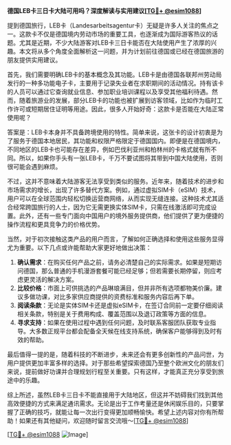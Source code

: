 **德国LEB卡三日卡大陆可用吗？深度解读与实用建议[[TG💪+ @esim1088](https://t.me/s/esim1088)]**

提到德国旅行，LEB卡（Landesarbeitsagentur卡）无疑是许多人关注的焦点之一。这款卡不仅是德国境内劳动市场的重要工具，也逐渐成为国际游客热议的话题。尤其是近期，不少大陆游客对LEB卡三日卡能否在大陆使用产生了浓厚的兴趣。本文将从多个角度全面解析这一问题，并为计划前往德国或已经在德国旅游的朋友提供实用建议。

首先，我们需要明确LEB卡的基本概念及其功能。LEB卡是由德国各联邦州劳动局发行的一种多功能电子卡，主要用于记录失业者在求职期间的活动情况。持有该卡的人员可以通过它查询就业信息、参加职业培训课程以及享受其他福利待遇。然而，随着旅游业的发展，部分LEB卡的功能也被扩展到访客领域，比如作为临时工作许可或短期居住证明等用途。因此，很多人开始好奇：这款卡是否能在大陆正常使用呢？

答案是：LEB卡本身并不具备跨境使用的特性。简单来说，这张卡的设计初衷是为了服务于德国本地居民，其功能和权限严格限定于德国国内。即便是在德国境内，不同地区的LEB卡也可能存在差异，例如巴伐利亚州和柏林州的卡格式就有所不同。所以，如果你手头有一张LEB卡，千万不要试图将其带到中国大陆使用，否则很可能会遇到麻烦。

不过，这并不意味着大陆游客无法享受到类似的服务。近年来，随着技术的进步和市场需求的增长，出现了许多替代方案。例如，通过虚拟SIM卡（eSIM）技术，用户可以在全球范围内轻松切换运营商网络，从而实现无缝连接。这种技术尤其适合经常跨国旅行的人士，因为它无需更换实体SIM卡，只需在线激活即可完成设置。此外，还有一些专门面向中国用户的境外服务提供商，他们提供了更为便捷的操作流程和更具竞争力的价格优势。

当然，对于初次接触这类产品的用户而言，了解如何正确选择和使用这些服务显得尤为重要。以下几点或许能帮助大家更好地做出决策：

1. **确认需求**：在购买任何产品之前，请务必清楚自己的实际需求。如果是短期访问德国，那么普通的手机漫游套餐可能已经足够；但若需要长期停留，则应考虑更灵活的解决方案。
2. **比较价格**：市面上可供挑选的产品琳琅满目，但并非所有选项都物美价廉。建议多做功课，对比多家供应商提供的资费标准和服务内容后再下单。
3. **阅读条款**：无论是实体SIM卡还是虚拟eSIM卡，在签订合同前一定要仔细阅读相关条款，特别是关于费用构成、覆盖范围以及退订政策等方面的信息。
4. **寻求支持**：如果在使用过程中遇到任何问题，及时联系客服团队获取专业指导。大多数正规平台都会配备全天候在线支持系统，确保客户能够得到及时有效的帮助。

最后值得一提的是，随着科技的不断进步，未来还会有更多创新性的产品问世，为用户提供更加丰富多样的选择。对于那些希望探索德国乃至整个欧洲文化的朋友们来说，提前做好功课并合理规划行程至关重要。只有这样，才能真正充分享受到旅途中的乐趣。

综上所述，虽然LEB卡三日卡不能直接用于大陆地区，但这并不妨碍我们找到其他高效便捷的方式来满足通讯需求。无论是出于工作考量还是休闲娱乐目的，只要掌握了正确的技巧，就能让每一次出行变得更加顺畅愉快。希望上述内容对你有所帮助！如果还有其他疑问，欢迎随时留言交流哦～[[TG💪+ @esim1088](https://t.me/s/esim1088)] 

[[TG💪+ @esim1088](https://t.me/s/esim1088) ![Image](https://i.postimg.cc/4NQfJmqS/Snipaste-2025-05-13-00-14-12.png)]